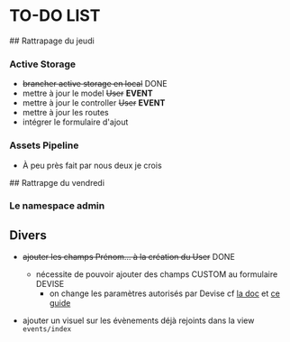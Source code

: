 # TO-DO LIST

## Rattrapage du jeudi

### Active Storage

* ~~brancher active storage en local~~ DONE
* mettre à jour le model ~~User~~ **EVENT**
* mettre à jour le controller ~~User~~ **EVENT**
* mettre à jour les routes
* intégrer le formulaire d'ajout

### Assets Pipeline
 * À peu près fait par nous deux je crois

## Rattrapge du vendredi
### Le namespace admin


## Divers

* ~~ajouter les champs Prénom... à la création du User~~ DONE
  * nécessite de pouvoir ajouter des champs CUSTOM au formulaire DEVISE
    * on change les paramètres autorisés par Devise cf [la doc](https://github.com/plataformatec/devise#strong-parameters) et [ce guide](http://www.peoplecancode.com/tutorials/adding-custom-fields-to-devise)

* ajouter un visuel sur les évènements déjà rejoints dans la view `events/index`